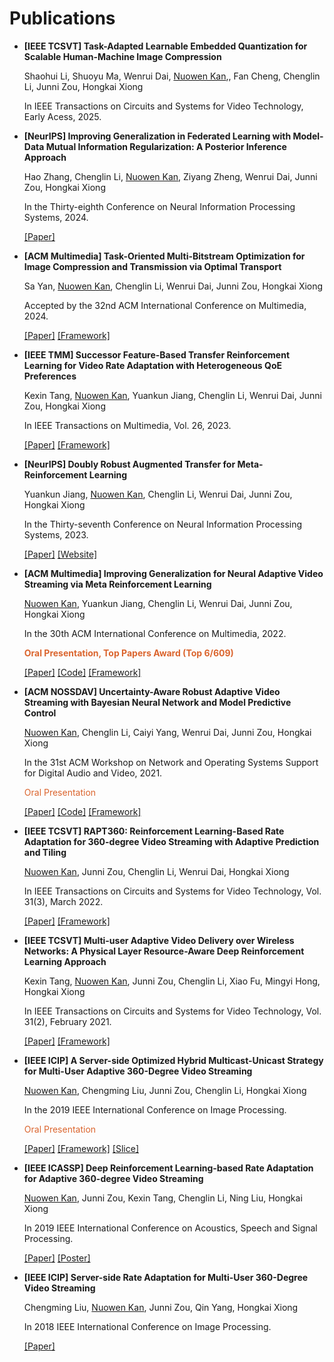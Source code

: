 # Publications
- **[IEEE TCSVT] Task-Adapted Learnable Embedded Quantization for Scalable Human-Machine Image Compression**

    Shaohui Li, Shuoyu Ma, Wenrui Dai, <u>Nuowen Kan</u>,, Fan Cheng, Chenglin Li, Junni Zou, Hongkai Xiong

    In IEEE Transactions on Circuits and Systems for Video Technology, Early Acess, 2025.

- **[NeurIPS] Improving Generalization in Federated Learning with Model-Data Mutual Information Regularization: A Posterior Inference Approach**

  Hao Zhang, Chenglin Li, <u>Nuowen Kan</u>, Ziyang Zheng, Wenrui Dai, Junni Zou, Hongkai Xiong

  In the Thirty-eighth Conference on Neural Information Processing Systems, 2024.

  [\[Paper\]](https://openreview.net/forum?id=6lx34fpanw) 

- **[ACM Multimedia] Task-Oriented Multi-Bitstream Optimization for Image Compression and Transmission via Optimal Transport**

    Sa Yan, <u>Nuowen Kan</u>, Chenglin Li, Wenrui Dai, Junni Zou, Hongkai Xiong

    Accepted by the 32nd ACM International Conference on Multimedia, 2024.

    [\[Paper\]](https://dl.acm.org/doi/10.1145/3664647.3681523) [\[Framework\]](pic/mm24.png) 

- **[IEEE TMM] Successor Feature-Based Transfer Reinforcement Learning for Video Rate Adaptation with Heterogeneous QoE Preferences**

    Kexin Tang, <u>Nuowen Kan</u>, Yuankun Jiang, Chenglin Li, Wenrui Dai, Junni Zou, Hongkai Xiong

    In IEEE Transactions on Multimedia, Vol. 26, 2023.

    [\[Paper\]](https://ieeexplore.ieee.org/document/10314007) [\[Framework\]](pic/tmm23.png)

- **[NeurIPS] Doubly Robust Augmented Transfer for Meta-Reinforcement Learning**

  Yuankun Jiang, <u>Nuowen Kan</u>, Chenglin Li, Wenrui Dai, Junni Zou, Hongkai Xiong

  In the Thirty-seventh Conference on Neural Information Processing Systems, 2023.

  [\[Paper\]](https://proceedings.neurips.cc/paper_files/paper/2023/hash/f31bf160569618084ba9bdc2a8de29d0-Abstract-Conference.html) [\[Website\]](https://neurips.cc/virtual/2023/poster/70281)

- **[ACM Multimedia] Improving Generalization for Neural Adaptive Video Streaming via Meta Reinforcement Learning**
  
  <u>Nuowen Kan</u>, Yuankun Jiang, Chenglin Li, Wenrui Dai, Junni Zou, Hongkai Xiong

  In the 30th ACM International Conference on Multimedia, 2022.

  <!-- __<font color=#DB652E>Top Papers Award (Top 6/609)</font>__ -->
  __<span style="color:#DB652E">Oral Presentation, Top Papers Award (Top 6/609)</span>__

  [\[Paper\]](https://dl.acm.org/doi/abs/10.1145/3503161.3548331) [\[Code\]](https://github.com/confiwent/merina) [\[Framework\]](pic/MM_22.png) 

<!-- <img class="profile-paper-pic" src="pic/nossdav'21.png" width = "800" height = "320"> -->

- **[ACM NOSSDAV] Uncertainty-Aware Robust Adaptive Video Streaming with Bayesian Neural Network and Model Predictive Control**
  
  <u>Nuowen Kan</u>, Chenglin Li, Caiyi Yang, Wenrui Dai, Junni Zou, Hongkai Xiong

  In the 31st ACM Workshop on Network and Operating Systems Support for Digital Audio and Video, 2021.

  <span style="color:#DB652E">Oral Presentation</span>

  [\[Paper\]](https://dl.acm.org/doi/abs/10.1145/3458306.3458872) [\[Code\]](https://github.com/confiwent/BayesMPC) [\[Framework\]](pic/nossdav'21.png)

<!-- <img class="profile-paper-pic" src="pic/tcsvt_21.png" width = "800" height = "250"> -->

- **[IEEE TCSVT] RAPT360: Reinforcement Learning-Based Rate Adaptation for 360-degree Video Streaming with Adaptive Prediction and Tiling**

    <u>Nuowen Kan</u>, Junni Zou, Chenglin Li, Wenrui Dai, Hongkai Xiong

    In IEEE Transactions on Circuits and Systems for Video Technology, Vol. 31(3), March 2022.

    [\[Paper\]](https://ieeexplore.ieee.org/document/9419061?reason=concurrency) [\[Framework\]](pic/tcsvt_21.png)

<!-- <img class="profile-paper-pic" src="pic/tcsvt_20.png" width = "800" height = "360"> -->

- **[IEEE TCSVT] Multi-user Adaptive Video Delivery over Wireless Networks: A Physical Layer Resource-Aware Deep Reinforcement Learning Approach**

    Kexin Tang, <u>Nuowen Kan</u>, Junni Zou, Chenglin Li, Xiao Fu, Mingyi Hong, Hongkai Xiong

    In IEEE Transactions on Circuits and Systems for Video Technology, Vol. 31(2), February 2021.

    [\[Paper\]](https://ieeexplore.ieee.org/abstract/document/9035396) [\[Framework\]](pic/tcsvt_20.png)

<!-- <img class="profile-paper-pic" src="pic/icip_19.png" width = "600" height = "360"> -->

- **[IEEE ICIP] A Server-side Optimized Hybrid Multicast-Unicast Strategy for Multi-User Adaptive 360-Degree Video Streaming**

    <u>Nuowen Kan</u>, Chengming Liu, Junni Zou, Chenglin Li, Hongkai Xiong

    In the 2019 IEEE International Conference on Image Processing.

    <span style="color:#DB652E">Oral Presentation</span>

    [\[Paper\]](https://ieeexplore.ieee.org/abstract/document/8803007) [\[Framework\]](pic/icip_19.png) [\[Slice\]](https://drive.google.com/file/d/1y6tLxdk-TxEl9gnDd-EnFSwyXgHnoUKQ/view?usp=sharing)

<!-- <img class="profile-paper-pic" src="pic/icassp_19.png" width = "800" height = "360"> -->

- **[IEEE ICASSP] Deep Reinforcement Learning-based Rate Adaptation for Adaptive 360-degree Video Streaming**

    <u>Nuowen Kan</u>, Junni Zou, Kexin Tang, Chenglin Li, Ning Liu, Hongkai Xiong

    In 2019 IEEE International Conference on Acoustics, Speech and Signal Processing.

    [\[Paper\]](https://ieeexplore.ieee.org/document/8683779) [\[Poster\]](https://drive.google.com/file/d/1ZXA_Ut1n-HMu7117lQNG4i1EIK-ACOii/view?usp=sharing)

<!-- <img class="profile-paper-pic" src="pic/icip_18.png" width = "800" height = "360"> -->

- **[IEEE ICIP] Server-side Rate Adaptation for Multi-User 360-Degree Video Streaming**

    Chengming Liu, <u>Nuowen Kan</u>, Junni Zou, Qin Yang, Hongkai Xiong

    In 2018 IEEE International Conference on Image Processing.

    [\[Paper\]](https://ieeexplore.ieee.org/document/8451447)
